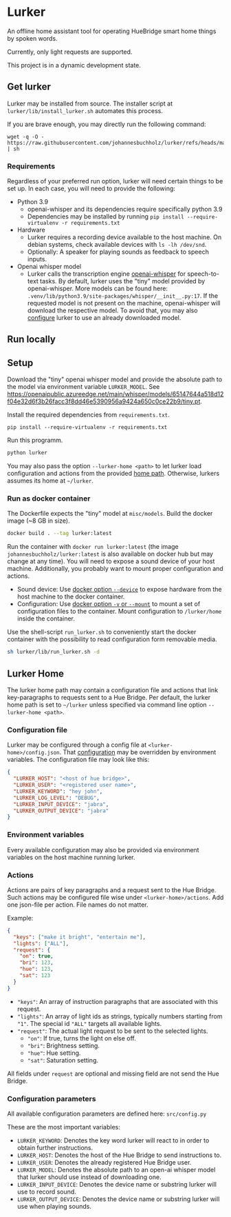 # Lurker
An offline home assistant tool for operating HueBridge smart home things by spoken words.

Currently, only light requests are supported.

This project is in a dynamic development state.

## Get lurker
Lurker may be installed from source. 
The installer script at `lurker/lib/install_lurker.sh` automates this process.

If you are brave enough, you may directly run the following command:
```shell
wget -q -O - https://raw.githubusercontent.com/johannesbuchholz/lurker/refs/heads/main/lurker/lib/install_lurker.sh | sh
```

### Requirements
Regardless of your preferred run option, lurker will need certain things to be set up. In each case, you will need to provide the following:  

- Python 3.9
  - openai-whisper and its dependencies require specifically python 3.9
  - Dependencies may be installed by running `pip install --require-virtualenv -r requirements.txt`
- Hardware
  - Lurker requires a recording device available to the host machine. On debian systems, check available devices with `ls -lh /dev/snd`.
  - Optionally: A speaker for playing sounds as feedback to speech inputs.
- Openai whisper model
  - Lurker calls the transcription engine [openai-whisper](https://github.com/openai/whisper) for speech-to-text tasks. By default, lurker uses the "tiny" model provided by openai-whisper. More models can be found here: `.venv/lib/python3.9/site-packages/whisper/__init__.py:17`. If the requested model is not present on the machine, openai-whisper will download the respective model. To avoid that, you may also [configure](#configuration-parameters) lurker to use an already downloaded model.

## Run locally

## Setup
Download the "tiny" openai whisper model and provide the absolute path to the model via environment variable `LURKER_MODEL`. See https://openaipublic.azureedge.net/main/whisper/models/65147644a518d12f04e32d6f3b26facc3f8dd46e5390956a9424a650c0ce22b9/tiny.pt.

Install the required dependencies from `requirements.txt`.
```commandline
pip install --require-virtualenv -r requirements.txt
```

Run this programm.
```sh
python lurker
```

You may also pass the option `--lurker-home <path>` to let lurker load configuration and actions from the provided [home path](#lurker-home). Otherwise, lurkers assumes its home at `~/lurker`. 

### Run as docker container
The Dockerfile expects the "tiny" model at `misc/models`.
Build the docker image (~8 GB in size).
```sh
docker build . --tag lurker:latest
```

Run the container with `docker run lurker:latest` (the image `johannesbuchholz/lurker:latest` is also available on docker hub but may change at any time). 
You will need to expose a sound device of your host machine. Additionally, you probably want to mount proper configuration and actions.
- Sound device: Use [docker option `--device`](https://docs.docker.com/reference/cli/docker/container/run/#device) to expose hardware from the host machine to the docker container.
- Configuration: Use [docker option `-v` or `--mount`](https://docs.docker.com/reference/cli/docker/container/run/#mount) to mount a set of configuration files to the container. Mount configuration to `/lurker/home` inside the container.

Use the shell-script `run_lurker.sh` to conveniently start the docker container with the possibility to read configuration form removable media.
```sh
sh lurker/lib/run_lurker.sh -d
```

## Lurker Home
The lurker home path may contain a configuration file and actions that link key-paragraphs to requests sent to a Hue Bridge.
Per default, the lurker home path is set to `~/lurker` unless specified via command line option `--lurker-home <path>`.

### Configuration file
Lurker may be configured through a config file at `<lurker-home>/config.json`. That [configuration](#configuration-parameters) may be overridden by environment variables.
The configuration file may look like this:
```json
{
  "LURKER_HOST": "<host of hue bridge>",
  "LURKER_USER": "<registered user name>",
  "LURKER_KEYWORD": "hey john",
  "LURKER_LOG_LEVEL": "DEBUG",
  "LURKER_INPUT_DEVICE": "jabra",
  "LURKER_OUTPUT_DEVICE": "jabra"
}
```

### Environment variables
Every available configuration may also be provided via environment variables on the host machine running lurker. 

### Actions
Actions are pairs of key paragraphs and a request sent to the Hue Bridge. Such actions may be configured file wise under `<lurker-home>/actions`.
Add one json-file per action. File names do not matter. 

Example:
```json
{
  "keys": ["make it bright", "entertain me"],
  "lights": ["ALL"],
  "request": {
    "on": true,
    "bri": 123,
    "hue": 123,
    "sat": 123
  }
}
```
- `"keys"`: An array of instruction paragraphs that are associated with this request.
- `"lights"`: An array of light ids as strings, typically numbers starting from `"1"`. The special id `"ALL"` targets all available lights.
- `"request"`: The actual light request to be sent to the selected lights.
    - `"on"`: If true, turns the light on else off.
    - `"bri"`: Brightness setting.
    - `"hue"`: Hue setting.
    - `"sat"`: Saturation setting.

All fields under `request` are optional and missing field are not send the Hue Bridge.

### Configuration parameters
All available configuration parameters are defined here: `src/config.py`

These are the most important variables:
- `LURKER_KEYWORD`: Denotes the key word lurker will react to in order to obtain further instructions.
- `LURKER_HOST`: Denotes the host of the Hue Bridge to send instructions to.
- `LURKER_USER`: Denotes the already registered Hue Bridge user. 
- `LURKER_MODEL`: Denotes the absolute path to an open-ai whisper model that lurker should use instead of downloading one.
- `LURKER_INPUT_DEVICE`: Denotes the device name or substring lurker will use to record sound.
- `LURKER_OUTPUT_DEVICE`: Denotes the device name or substring lurker will use when playing sounds.
